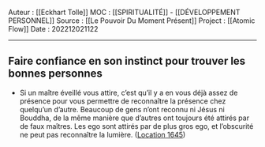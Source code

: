 Auteur : [[Eckhart Tolle]]
MOC : [[SPIRITUALITÉ]] - [[DÉVELOPPEMENT PERSONNEL]]
Source : [[Le Pouvoir Du Moment Présent]]
Project : [[Atomic Flow]]
Date : 202212021122
***

## Faire confiance en son instinct pour trouver les bonnes personnes
- Si un maître éveillé vous attire, c’est qu’il y a en vous déjà assez de présence pour vous permettre de reconnaître la présence chez quelqu’un d’autre. Beaucoup de gens n’ont reconnu ni Jésus ni Bouddha, de la même manière que d’autres ont toujours été attirés par de faux maîtres. Les ego sont attirés par de plus gros ego, et l’obscurité ne peut pas reconnaître la lumière. ([Location 1645](https://readwise.io/to_kindle?action=open&asin=B00UETMHG2&location=1645))